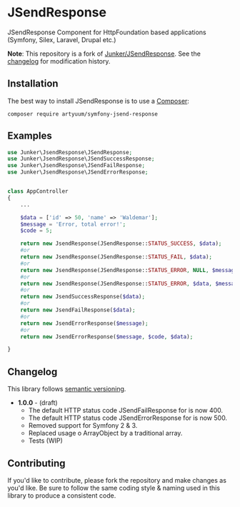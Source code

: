 # JSendResponse
JSendResponse Component for HttpFoundation based applications (Symfony, Silex, Laravel, Drupal etc.)

**Note**: This repository is a fork of [Junker/JSendResponse](https://github.com/Junker/JSendResponse). See the [changelog](#changelog) for modification history.


## Installation
The best way to install JSendResponse is to use a [Composer](https://getcomposer.org/download):

    composer require artyuum/symfony-jsend-response

## Examples

```php
use Junker\JsendResponse\JSendResponse;
use Junker\JsendResponse\JSendSuccessResponse;
use Junker\JsendResponse\JSendFailResponse;
use Junker\JsendResponse\JSendErrorResponse;


class AppController
{
	...

	$data = ['id' => 50, 'name' => 'Waldemar'];
	$message = 'Error, total error!';
	$code = 5;

	return new JsendResponse(JSendResponse::STATUS_SUCCESS, $data);
	#or
	return new JsendResponse(JSendResponse::STATUS_FAIL, $data);
	#or 
	return new JsendResponse(JSendResponse::STATUS_ERROR, NULL, $message);
	#or
	return new JsendResponse(JSendResponse::STATUS_ERROR, $data, $message, $code);
	#or
	return new JsendSuccessResponse($data);
	#or
	return new JsendFailResponse($data);
	#or
	return new JsendErrorResponse($message);
	#or
	return new JsendErrorResponse($message, $code, $data);

}

```

## Changelog
This library follows [semantic versioning](https://semver.org).

* **1.0.0** - (draft)
  * The default HTTP status code JSendFailResponse for is now 400.
  * The default HTTP status code JSendErrorResponse for is now 500.
  * Removed support for Symfony 2 & 3.
  * Replaced usage o ArrayObject by a traditional array.
  * Tests (WIP)

## Contributing
If you'd like to contribute, please fork the repository and make changes as you'd like. Be sure to follow the same coding style & naming used in this library to produce a consistent code.
